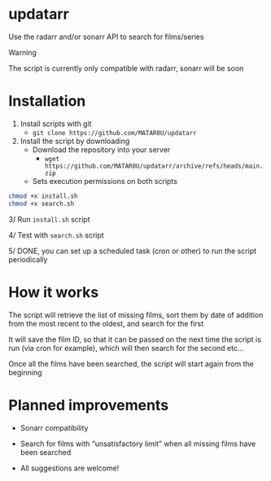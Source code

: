 # updatarr
Use the radarr and/or sonarr API to search for films/series

> [!Warning]
> The script is currently only compatible with radarr, sonarr will be soon

# Installation
1. Install scripts with git
    - `git clone https://github.com/MATAR0U/updatarr`
1. Install the script by downloading
    - Download the repository into your server
        - `wget https://github.com/MATAR0U/updatarr/archive/refs/heads/main.zip`
    - Sets execution permissions on both scripts
```bash
chmod +x install.sh
chmod +x search.sh
```

3/ Run `install.sh` script

4/ Test with `search.sh` script

5/ DONE, you can set up a scheduled task (cron or other) to run the script periodically

# How it works

The script will retrieve the list of missing films, sort them by date of addition from the most recent to the oldest, and search for the first

It will save the film ID, so that it can be passed on the next time the script is run (via cron for example), which will then search for the second etc...

Once all the films have been searched, the script will start again from the beginning

# Planned improvements

- Sonarr compatibility

- Search for films with “unsatisfactory limit” when all missing films have been searched

- All suggestions are welcome!